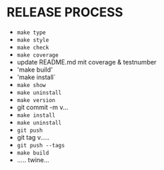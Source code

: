 # RELEASE PROCESS

* `make type`
* `make style`
* `make check`
* `make coverage`
* update README.md mit coverage & testnumber
* 'make build'
* 'make install`
* `make show`
* `make uninstall`
* `make version`
* git commit -m v...
* `make install`
* `make uninstall`
* `git push` 
* git tag v..... 
* `git push --tags`
* `make build`
* ..... twine...
